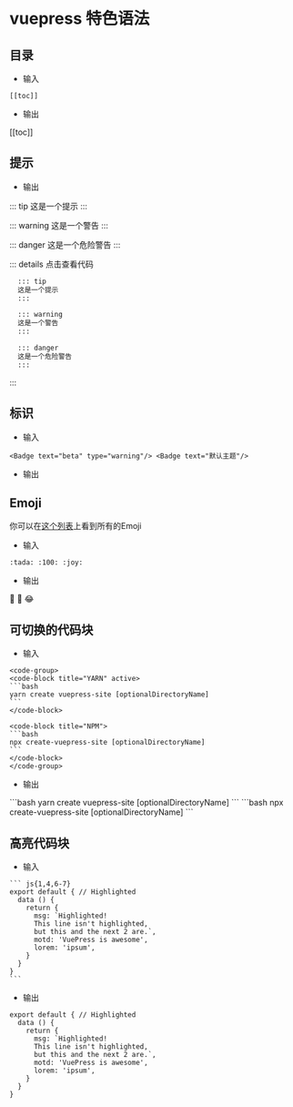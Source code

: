 # vuepress 特色语法

## 目录
- 输入 
```
[[toc]]
```

- 输出

[[toc]]

## 提示

- 输出

::: tip
这是一个提示
:::

::: warning
这是一个警告
:::

::: danger
这是一个危险警告
:::

::: details 点击查看代码
  ```bash
    ::: tip
    这是一个提示
    :::

    ::: warning
    这是一个警告
    :::

    ::: danger
    这是一个危险警告
    :::
  ```
:::

## 标识

- 输入
```
<Badge text="beta" type="warning"/> <Badge text="默认主题"/>
```

- 输出

<Badge text="beta" type="warning"/> <Badge text="默认主题"/>



## Emoji
你可以在[这个列表](https://github.com/markdown-it/markdown-it-emoji/blob/master/lib/data/full.json 'https://github.com/markdown-it/markdown-it-emoji/blob/master/lib/data/full.json')上看到所有的Emoji
- 输入
```
:tada: :100: :joy:
```

- 输出

:tada: :100: :joy:


## 可切换的代码块

- 输入

````
<code-group>
<code-block title="YARN" active>
```bash
yarn create vuepress-site [optionalDirectoryName]
```
</code-block>

<code-block title="NPM">
```bash
npx create-vuepress-site [optionalDirectoryName]
```
</code-block>
</code-group>
````

- 输出

<code-group>
<code-block title="YARN" active>
```bash
yarn create vuepress-site [optionalDirectoryName]
```
</code-block>

<code-block title="NPM">
```bash
npx create-vuepress-site [optionalDirectoryName]
```
</code-block>
</code-group>


## 高亮代码块

- 输入

````
``` js{1,4,6-7}
export default { // Highlighted
  data () {
    return {
      msg: `Highlighted!
      This line isn't highlighted,
      but this and the next 2 are.`,
      motd: 'VuePress is awesome',
      lorem: 'ipsum',
    }
  }
}
```
````

- 输出

``` js{1,4,6-7}
export default { // Highlighted
  data () {
    return {
      msg: `Highlighted!
      This line isn't highlighted,
      but this and the next 2 are.`,
      motd: 'VuePress is awesome',
      lorem: 'ipsum',
    }
  }
}
```